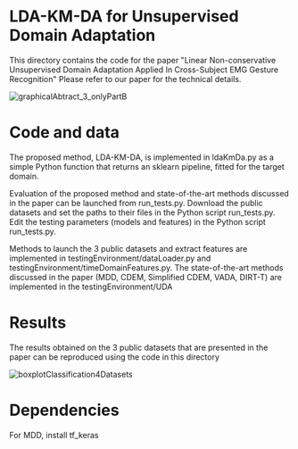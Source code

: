 # LDA-KM-DA for Unsupervised Domain Adaptation

This directory contains the code for the paper "Linear Non-conservative Unsupervised Domain Adaptation Applied In Cross-Subject EMG Gesture Recognition"
Please refer to our paper for the technical details.

![graphicalAbtract_3_onlyPartB](https://github.com/user-attachments/assets/0d11dc41-161d-40c4-a4fa-beb5b69c1adc)

# Code and data

The proposed method, LDA-KM-DA, is implemented in ldaKmDa.py as a simple Python function that returns an sklearn pipeline, fitted for the target domain.

Evaluation of the proposed method and state-of-the-art methods discussed in the paper can be launched from run_tests.py. 
Download the public datasets and set the paths to their files in the Python script run_tests.py. 
Edit the testing parameters (models and features) in the Python script run_tests.py.

Methods to launch the 3 public datasets and extract features are implemented in testingEnvironment/dataLoader.py and testingEnvironment/timeDomainFeatures.py.
The state-of-the-art methods discussed in the paper (MDD, CDEM, Simplified CDEM, VADA, DIRT-T) are implemented in the testingEnvironment/UDA

# Results

The results obtained on the 3 public datasets that are presented in the paper can be reproduced using the code in this directory

![boxplotClassification4Datasets](https://github.com/user-attachments/assets/e118c64f-7f55-40f8-a1dc-b86a1f12c1b2)

# Dependencies
For MDD, install tf_keras
